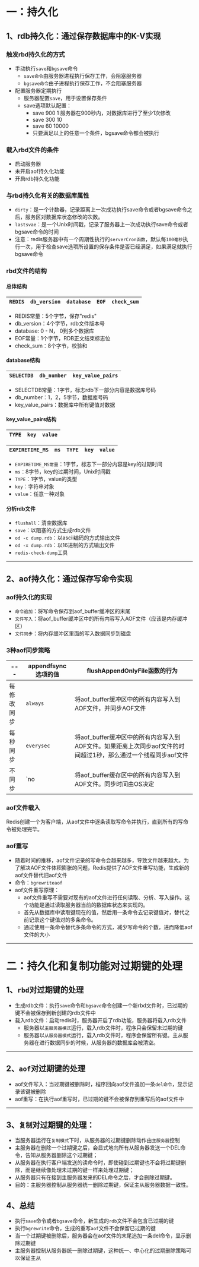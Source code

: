 # 一：持久化
## 1、rdb持久化：通过保存数据库中的K-V实现
### 触发rbd持久化的方式
* 手动执行`save`和`bgsave`命令
  * `save命令`由服务器进程执行保存工作，会阻塞服务器
  * `bgsave命令`由子进程执行保存工作，不会阻塞服务器
* 配置服务器定期执行
  * 服务器配置`save`，用于设置保存条件
  * save选项默认配置：
    * save 900  1  服务器在900秒内，对数据库进行了至少1次修改
    * save 300 10
    * save 60 10000
    * 只要满足以上的任意一个条件，bgsave命令都会被执行
### 载入rbd文件的条件
* 启动服务器
* 未开启aof持久化功能
* 开启rdb持久化功能
### 与rbd持久化有关的数据库属性
* `dirty`：是一个计数器，记录距离上一次成功执行save命令或者bgsave命令之后，服务区对数据库状态修改的次数。
* `lastsvae`：是一个Unix时间戳，记录了服务器上一次成功执行save命令或者bgsave命令的时间
* 注意：redis服务器中有一个周期性执行的`serverCron函数`，默认每`100毫秒`执行一次，用于检查save选项所设置的保存条件是否已经满足，如果满足就执行bgsave命令
### rbd文件的结构
#### 总体结构
|`REDIS`|`db_version`|`database`|`EOF`|`check_sum`|
|--------|--------|--------|--------|--------|
* REDIS常量：5个字节，保存"redis"
* db_version：4个字节，rdb文件版本号
* database: 0 - N， 0到多个数据库
* EOF常量：1个字节，RDB正文结束标志位
* check_sum：8个字节，校验和
#### database结构
|`SELECTDB`|`db_number`|`key_value_pairs`|
|--------|--------|--------|
* SELECTDB常量：1字节，标志rdb下一部分内容是数据库号码 
* db_number：1，2，5字节，数据库号码
* key_value_pairs：数据库中所有键值对数据
#### key_value_pairs结构
|`TYPE`|`key`|`value`|
|--------|--------|--------|

|`EXPIRETIME_MS`|`ms`|`TYPE`|`key`|`value`|
|--------|--------|--------|--------|--------|
* `EXPIRETIME_MS常量`：1字节，标志下一部分内容是key的过期时间 
* `ms`：8字节，key的过期时间，Unix时间戳
* `TYPE`：1字节，value的类型
* `key`：字符串对象
* `value`：任意一种对象
#### 分析rdb文件
* `flushall`：清空数据库
* `save`：以阻塞的方式生成rdb文件
* `od -c dump.rdb`：以ascii编码的方式输出文件
* `od -x dump.rdb`：以16进制的方式输出文件
* `redis-check-dump`工具
---
## 2、aof持久化：通过保存写命令实现
### aof持久化的实现
* `命令追加`：将写命令保存到aof_buffer缓冲区的末尾
* `文件写入`：将aof_buffer缓冲区中的所有内容写入AOF文件（应该是内存缓冲区）
* `文件同步`：将内存缓冲区里面的写入数据同步到磁盘
### 3种aof同步策略
|---|appendfsync选项的值|flushAppendOnlyFile函数的行为|
|-------- | -------- | -------- |
|每修改同步 | `always`   | 将aof_buffer缓冲区中的所有内容写入到AOF文件，并同步AOF文件|
|每秒同步   | `everysec` | 将aof_buffer缓冲区中的所有内容写入到AOF文件。如果距离上次同步aof文件的时间超过1秒，那么通过一个线程同步aof文件|
|不同步    | `no       | 将aof_buffer缓存区中的所有内容写入到AOF文件。同步时间由OS决定|
### aof文件载入
Redis创建一个为客户端，从aof文件中逐条读取写命令并执行，直到所有的写命令被处理完毕。
### aof重写
* 随着时间的推移，aof文件记录的写命令会越来越多，导致文件越来越大。为了解决AOF文件体积膨胀的问题，Redis提供了AOF文件重写功能，生成新的aof文件替代旧aof文件
* 命令：`bgrewriteaof`
* aof文件重写原理：
  * aof文件重写不需要对现有的aof文件进行任何读取、分析、写入操作。这个功能是通过读取服务器当前的数据库状态来实现的。
  * 首先从数据库中读取键现在的值，然后用一条命令去记录键值对，替代之前记录这个键值对的多条命令。
  * 通过使用一条命令替代多条命令的方式，减少写命令的个数，进而降低aof文件的大小
---

# 二：持久化和复制功能对过期键的处理
## 1、`rbd`对过期键的处理
* 生成rdb文件：执行`save`命令和`bgsave`命令创建一个新rbd文件时，已过期的键不会被保存到新创建的rdb文件中
* 载入rdb文件：启动redis时，服务器开启了rdb功能，服务器将载入rdb文件
    * 服务器以`主服务器模式`运行，载入rdb文件时，程序只会保留未过期的键
    * 服务器以`从服务器模式`运行，载入rdb文件时，程序会保留所有键。主从服务器在进行数据同步的时候，从服务器的数据库会被清空。
---
## 2、`aof`对过期键的处理
* aof文件写入：当过期键被删除时，程序回向aof文件追加一条`del命令`，显示记录该键被删除
* aof重写：在执行aof重写时，已过期的键不会被保存到重写后的aof文件中
---
## 3、`复制`对过期键的处理：
* 当服务器运行在`复制模式`下时，从服务器的过期键删除动作由`主服务器`控制
* 主服务器在删除一个过期键之后，会显式地向所有从服务器发送一个DEL命令，告知从服务器删除这个过期键；
* 从服务器在执行客户端发送的读命令时，即使碰到过期键也不会将过期键删除，而是继续像处理未过期的键一样来处理过期键；
* 从服务器只有在接到主服务器发来的DEL命令之后，才会删除过期键。
* 目的：主服务器控制从服务器统一删除过期键，保证主从服务器数据一致性。
## 4、总结
* 执行`save`命令或者`bgsave`命令，新生成的`rdb`文件不会包含已过期的键
* 执行`bgrewrite`命令，生成的重写`aof`文件不会保留已过期的键
* 当一个过期键被删除后，服务器会在aof文件的末尾追加一条del命令，显示删除过期键
* 主服务器控制从服务器统一删除过期键，这种统一、中心化的过期删除策略可以保证主从
